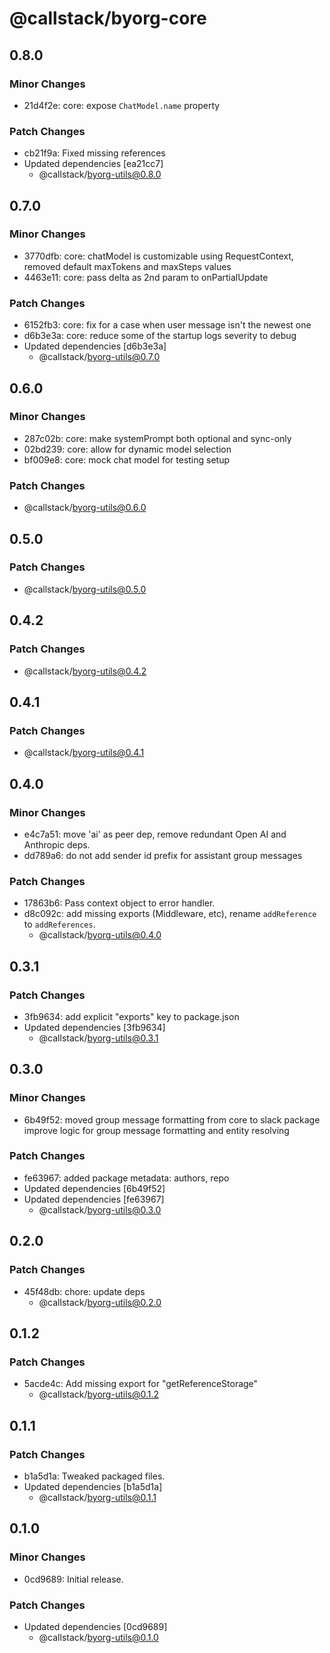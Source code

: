 # @callstack/byorg-core

## 0.8.0

### Minor Changes

- 21d4f2e: core: expose `ChatModel.name` property

### Patch Changes

- cb21f9a: Fixed missing references
- Updated dependencies [ea21cc7]
  - @callstack/byorg-utils@0.8.0

## 0.7.0

### Minor Changes

- 3770dfb: core: chatModel is customizable using RequestContext, removed default maxTokens and maxSteps values
- 4463e11: core: pass delta as 2nd param to onPartialUpdate

### Patch Changes

- 6152fb3: core: fix for a case when user message isn't the newest one
- d6b3e3a: core: reduce some of the startup logs severity to debug
- Updated dependencies [d6b3e3a]
  - @callstack/byorg-utils@0.7.0

## 0.6.0

### Minor Changes

- 287c02b: core: make systemPrompt both optional and sync-only
- 02bd239: core: allow for dynamic model selection
- bf009e8: core: mock chat model for testing setup

### Patch Changes

- @callstack/byorg-utils@0.6.0

## 0.5.0

### Patch Changes

- @callstack/byorg-utils@0.5.0

## 0.4.2

### Patch Changes

- @callstack/byorg-utils@0.4.2

## 0.4.1

### Patch Changes

- @callstack/byorg-utils@0.4.1

## 0.4.0

### Minor Changes

- e4c7a51: move 'ai' as peer dep, remove redundant Open AI and Anthropic deps.
- dd789a6: do not add sender id prefix for assistant group messages

### Patch Changes

- 17863b6: Pass context object to error handler.
- d8c092c: add missing exports (Middleware, etc), rename `addReference` to `addReferences`.
  - @callstack/byorg-utils@0.4.0

## 0.3.1

### Patch Changes

- 3fb9634: add explicit "exports" key to package.json
- Updated dependencies [3fb9634]
  - @callstack/byorg-utils@0.3.1

## 0.3.0

### Minor Changes

- 6b49f52: moved group message formatting from core to slack package
  improve logic for group message formatting and entity resolving

### Patch Changes

- fe63967: added package metadata: authors, repo
- Updated dependencies [6b49f52]
- Updated dependencies [fe63967]
  - @callstack/byorg-utils@0.3.0

## 0.2.0

### Patch Changes

- 45f48db: chore: update deps
  - @callstack/byorg-utils@0.2.0

## 0.1.2

### Patch Changes

- 5acde4c: Add missing export for "getReferenceStorage"
  - @callstack/byorg-utils@0.1.2

## 0.1.1

### Patch Changes

- b1a5d1a: Tweaked packaged files.
- Updated dependencies [b1a5d1a]
  - @callstack/byorg-utils@0.1.1

## 0.1.0

### Minor Changes

- 0cd9689: Initial release.

### Patch Changes

- Updated dependencies [0cd9689]
  - @callstack/byorg-utils@0.1.0
